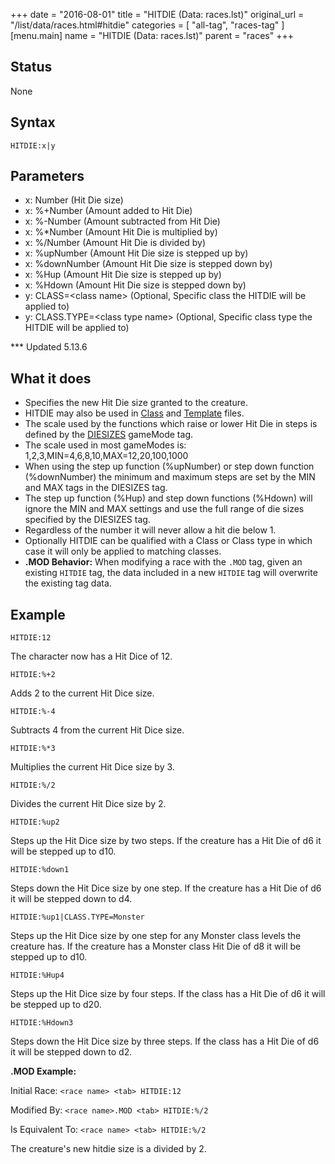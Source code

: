 +++
date = "2016-08-01"
title = "HITDIE (Data: races.lst)"
original_url = "/list/data/races.html#hitdie"
categories = [ "all-tag", "races-tag" ]
[menu.main]
    name = "HITDIE (Data: races.lst)"
    parent = "races"
+++

## Status

None

## Syntax

`HITDIE:x|y`

## Parameters

-   x: Number (Hit Die size)
-   x: %+Number (Amount added to Hit Die)
-   x: %-Number (Amount subtracted from Hit Die)
-   x: %\*Number (Amount Hit Die is multiplied by)
-   x: %/Number (Amount Hit Die is divided by)
-   x: %upNumber (Amount Hit Die size is stepped up by)
-   x: %downNumber (Amount Hit Die size is stepped
    down by)
-   x: %Hup (Amount Hit Die size is stepped up by)
-   x: %Hdown (Amount Hit Die size is stepped down by)
-   y: CLASS=&lt;class name&gt; (Optional, Specific
    class the HITDIE will be applied to)
-   y: CLASS.TYPE=&lt;class type name&gt; (Optional,
    Specific class type the HITDIE will be applied to)



<span id="hitdie"></span> \*\*\* Updated 5.13.6

What it does
------------

-   Specifies the new Hit Die size granted to the creature.
-   HITDIE may also be used in [Class](/list/data/classes/hitdie.html)
    and [Template](/list/data/templates/hitdie.html) files.
-   The scale used by the functions which raise or lower Hit Die in
    steps is defined by the
    [DIESIZES](/list/system/gamemode-miscinfo/diesizes.html)
    gameMode tag.
-   The scale used in most gameModes is:
    1,2,3,MIN=4,6,8,10,MAX=12,20,100,1000
-   When using the step up function (%upNumber) or step down
    function (%downNumber) the minimum and maximum steps are set by the
    MIN and MAX tags in the DIESIZES tag.
-   The step up function (%Hup) and step down functions (%Hdown) will
    ignore the MIN and MAX settings and use the full range of die sizes
    specified by the DIESIZES tag.
-   Regardless of the number it will never allow a hit die below 1.
-   Optionally HITDIE can be qualified with a Class or Class type in
    which case it will only be applied to matching classes.
-   **.MOD Behavior:** When modifying a race with the `.MOD` tag, given
    an existing `HITDIE` tag, the data included in a new `HITDIE` tag
    will overwrite the existing tag data.

Example
-------

`HITDIE:12`

The character now has a Hit Dice of 12.

`HITDIE:%+2`

Adds 2 to the current Hit Dice size.

`HITDIE:%-4`

Subtracts 4 from the current Hit Dice size.

`HITDIE:%*3`

Multiplies the current Hit Dice size by 3.

`HITDIE:%/2`

Divides the current Hit Dice size by 2.

`HITDIE:%up2`

Steps up the Hit Dice size by two steps. If the creature has a Hit Die
of d6 it will be stepped up to d10.

`HITDIE:%down1`

Steps down the Hit Dice size by one step. If the creature has a Hit Die
of d6 it will be stepped down to d4.

`HITDIE:%up1|CLASS.TYPE=Monster`

Steps up the Hit Dice size by one step for any Monster class levels the
creature has. If the creature has a Monster class Hit Die of d8 it will
be stepped up to d10.

`HITDIE:%Hup4`

Steps up the Hit Dice size by four steps. If the class has a Hit Die of
d6 it will be stepped up to d20.

`HITDIE:%Hdown3`

Steps down the Hit Dice size by three steps. If the class has a Hit Die
of d6 it will be stepped down to d2.

**.MOD Example:**

Initial Race: `<race name> <tab> HITDIE:12`

Modified By: `<race name>.MOD <tab> HITDIE:%/2`

Is Equivalent To: `<race name> <tab> HITDIE:%/2`

The creature's new hitdie size is a divided by 2.

